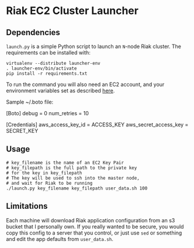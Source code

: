# Riak EC2 Cluster Launcher

## Dependencies
`launch.py` is a simple Python script to launch an `N`-node Riak cluster. The requirements can be installed
with:

    virtualenv --distribute launcher-env
    . launcher-env/bin/activate
    pip install -r requirements.txt 

To run the command you will also need an EC2 account, and your environment variables set as described
[here](http://code.google.com/p/boto/wiki/BotoConfig).

Sample ~/.boto file:

[Boto]
debug = 0
num_retries = 10

[Credentials]
aws_access_key_id = ACCESS_KEY
aws_secret_access_key = SECRET_KEY

## Usage

    # key_filename is the name of an EC2 Key Pair
    # key_filepath is the full path to the private key
    # for the key in key_filepath
    # The key will be used to ssh into the master node,
    # and wait for Riak to be running
    ./launch.py key_filename key_filepath user_data.sh 100

## Limitations

Each machine will download Riak application configuration from an s3 bucket that I personally own.
If you really wanted to be secure, you would copy this config to a server that you control, or
just use `sed` or something and edit the app defaults from `user_data.sh`.
